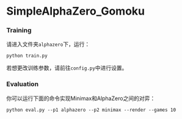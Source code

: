 # SimpleAlphaZero_Gomoku

### Training

请进入文件夹`alphazero`下，运行：

```
python train.py
```

若想更改训练参数，请前往`config.py`中进行设置。

### Evaluation

你可以运行下面的命令实现Minimax和AlphaZero之间的对弈：

```
python eval.py --p1 alphazero --p2 minimax --render --games 10
```